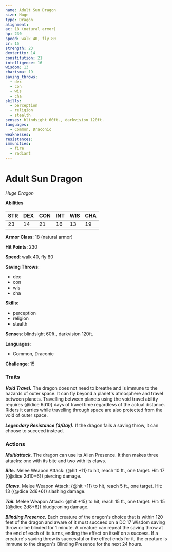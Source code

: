 ```yaml
---
name: Adult Sun Dragon
size: Huge
type: Dragon
alignment: 
ac: 18 (natural armor)
hp: 230
speed: walk 40, fly 80
cr: 15
strength: 23
dexterity: 14
constitution: 21
intelligence: 16
wisdom: 13
charisma: 19
saving_throws:
  - dex
  - con
  - wis
  - cha
skills:
  - perception
  - religion
  - stealth
senses: blindsight 60ft., darkvision 120ft.
languages:
  - Common, Draconic
weaknesses:
resistances:
immunities:
  - fire
  - radiant
---
```


# Adult Sun Dragon

*Huge Dragon*

**Abilities**

| STR | DEX | CON | INT | WIS | CHA |
| --- | --- | --- | --- | --- | --- |
| 23 | 14 | 21 | 16 | 13 | 19 |

**Armor Class**: 18 (natural armor)

**Hit Points**: 230

**Speed**: walk 40, fly 80

**Saving Throws**:
  - dex
  - con
  - wis
  - cha

**Skills**:
  - perception
  - religion
  - stealth

**Senses**: blindsight 60ft., darkvision 120ft.

**Languages**:
  - Common, Draconic

**Challenge**: 15

### Traits
***Void Travel.*** The dragon does not need to breathe and is immune to the hazards of outer space. It can fly beyond a planet's atmosphere and travel between planets. Travelling between planets using the void travel ability requires {@dice 6d10} days of travel time regardless of the actual distance. Riders it carries while travelling through space are also protected from the void of outer space.

***Legendary Resistance (3/Day).*** If the dragon fails a saving throw, it can choose to succeed instead.

### Actions
***Multiattack.*** The dragon can use its Alien Presence. It then makes three attacks: one with its bite and two with its claws.

***Bite.*** Melee Weapon Attack: {@hit +11} to hit, reach 10 ft., one target. Hit: 17 ({@dice 2d10+6}) piercing damage.

***Claws.*** Melee Weapon Attack: {@hit +11} to hit, reach 5 ft., one target. Hit: 13 ({@dice 2d6+6}) slashing damage.

***Tail.*** Melee Weapon Attack: {@hit +15} to hit, reach 15 ft., one target. Hit: 15 ({@dice 2d8+6}) bludgeoning damage.

***Blinding Presence.*** Each creature of the dragon's choice that is within 120 feet of the dragon and aware of it must succeed on a DC 17 Wisdom saving throw or be blinded for 1 minute. A creature can repeat the saving throw at the end of each of its turns, ending the effect on itself on a success. If a creature's saving throw is successful or the effect ends for it, the creature is immune to the dragon's Blinding Presence for the next 24 hours.

